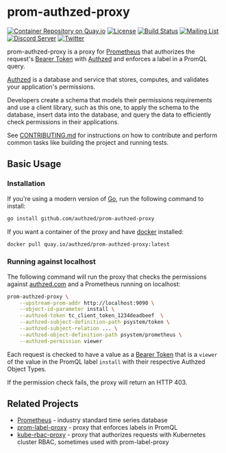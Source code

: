# prom-authzed-proxy

[![Container Repository on Quay.io](https://quay.io/repository/authzed/prom-authzed-proxy/status "Docker Repository on Quay.io")](https://quay.io/repository/authzed/prom-authzed-proxy)
[![License](https://img.shields.io/badge/license-Apache--2.0-blue.svg)](https://www.apache.org/licenses/LICENSE-2.0.html)
[![Build Status](https://github.com/authzed/prom-authzed-proxy/workflows/Build%20&%20Test/badge.svg)](https://github.com/authzed/prom-authzed-proxy/actions)
[![Mailing List](https://img.shields.io/badge/email-google%20groups-4285F4)](https://groups.google.com/g/authzed-oss)
[![Discord Server](https://img.shields.io/discord/844600078504951838?color=7289da&logo=discord "Discord Server")](https://discord.gg/jTysUaxXzM)
[![Twitter](https://img.shields.io/twitter/follow/authzed?color=%23179CF0&logo=twitter&style=flat-square)](https://twitter.com/authzed)

prom-authzed-proxy is a proxy for [Prometheus] that authorizes the request's [Bearer Token] with [Authzed] and enforces a label in a PromQL query.

[Authzed] is a database and service that stores, computes, and validates your application's permissions.

Developers create a schema that models their permissions requirements and use a client library, such as this one, to apply the schema to the database, insert data into the database, and query the data to efficiently check permissions in their applications.

See [CONTRIBUTING.md] for instructions on how to contribute and perform common tasks like building the project and running tests.

[Prometheus]: https://prometheus.io
[prom-label-proxy]: https://github.com/prometheus-community/prom-label-proxy
[Bearer Token]: https://datatracker.ietf.org/doc/html/rfc6750#section-2.1
[Authzed]: https://authzed.com
[CONTRIBUTING.md]: CONTRIBUTING.md

## Basic Usage

### Installation

If you're using a modern version of [Go], run the following command to install:

```sh
go install github.com/authzed/prom-authzed-proxy
```

If you want a container of the proxy and have [docker] installed:

```sh
docker pull quay.io/authzed/prom-authzed-proxy:latest
```

[Go]: https://golang.org/dl/
[docker]: https://www.docker.com/products/docker-desktop

### Running against localhost

The following command will run the proxy that checks the permissions against [authzed.com] and a Prometheus running on localhost:

```sh
prom-authzed-proxy \
    --upstream-prom-addr http://localhost:9090 \
    --object-id-parameter install \
    --authzed-token tc_client_token_1234deadbeef  \
    --authzed-subject-definition-path psystem/token \
    --authzed-subject-relation ... \
    --authzed-object-definition-path psystem/prometheus \
    --authzed-permission viewer
```

Each request is checked to have a value as a [Bearer Token] that is a `viewer` of the value in the PromQL label `install` with their respective Authzed Object Types.

If the permission check fails, the proxy will return an HTTP 403.

[authzed.com]: https://authzed.com
[Bearer Token]: https://datatracker.ietf.org/doc/html/rfc6750#section-2.1

## Related Projects

- [Prometheus] - industry standard time series database
- [prom-label-proxy] - proxy that enforces labels in PromQL
- [kube-rbac-proxy] - proxy that authorizes requests with Kubernetes cluster RBAC, sometimes used with prom-label-proxy

[kube-rbac-proxy]: https://github.com/brancz/kube-rbac-proxy
